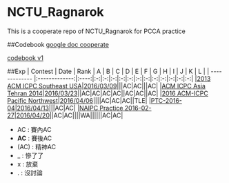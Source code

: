 # NCTU_Ragnarok
This is a cooperate repo of NCTU_Ragnarok for PCCA practice

##Codebook
[google doc cooperate](https://docs.google.com/document/d/1910eO1kEdDOaXn_xMtgOEjpTu1-7e1E8KF0WcCfCv_k/edit?usp=sharing)

[codebook v1](codebook/codebook_v1.docx)

##Exp
| Contest       | Date          | Rank | A | B | C | D | E | F | G | H | I | J | K | L |
| ------------- |:-------------:|:----:|:-:|:-:|:-:|:-:|:-:|:-:|:-:|:-:|:-:|:-:|:-:|:-:|
|[2013 ACM ICPC Southeast USA](http://acm.hust.edu.cn/vjudge/contest/view.action?cid=108058#overview)|[2016/03/09](2016-03-09)|||AC|AC|||AC|
|[ACM ICPC Asia Tehran 2014](http://acm.hust.edu.cn/vjudge/contest/view.action?cid=108059#rank)|[2016/03/23](2016-03-23)||AC|AC|AC|AC||AC|AC||AC|
|[2016 ACM-ICPC Pacific Northwest](http://www.codeforces.com/gymRegistration/100820/virtual/true)|[2016/04/06](2016-04-06)||||AC|AC|AC||TLE|
|[PTC-2016-04](http://e-tutor.itsa.org.tw/e-Tutor/course/view.php?id=1351)|[2016/04/13](2016-04-13)|||AC|AC|
|[NAIPC Practice 2016-02-27](https://open.kattis.com/contests/jmdk25)|[2016/04/20](2016-04-20)||AC|AC||||WA||||||AC|AC|

- AC : 賽內AC  
- **AC** : 賽後AC  
- (AC) : 精神AC  
- _ : 慘了了  
- x : 放棄
- . : 沒討論 
